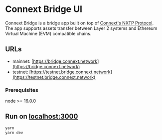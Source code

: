 # Connext Bridge UI
Connext Bridge is a bridge app built on top of [Connext's NXTP Protocol](https://github.com/connext/nxtp). The app supports assets transfer between Layer 2 systems and Ethereum Virtual Machine (EVM) compatible chains. 

## URLs
- mainnet: [https://bridge.connext.network](https://bridge.connext.network)
- testnet: [https://testnet.bridge.connext.network](https://testnet.bridge.connext.network)

### Prerequisites
node >= 16.0.0

## Run on [localhost:3000](http://localhost:3000)
```bash
yarn
yarn dev
```